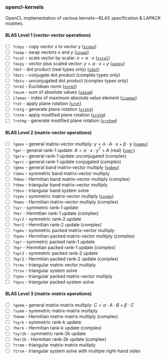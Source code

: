 ### opencl-kernels

OpenCL implementation of various kernels—BLAS specification & LAPACK routines.

#### BLAS Level 1 (vector-vector operations)

- [ ] `?copy` - copy vector x to vector y ([`scopy`](/src/blas/L1/scopy.cl))
- [ ] `?swap` - swap vectors x and y ([`sswap`](/src/blas/L1/sswap.cl))
- [ ] `?scal` - scale vector by scalar: $x = \alpha \cdot x$ ([`sscal`](/src/blas/L1/sscal.cl))
- [ ] `?axpy` - vector plus scaled vector: $y = \alpha \cdot x + y$ ([`saxpy`](/src/blas/L1/saxpy.cl))
- [ ] `?dot` - dot product (real types only) ([`sdot`](/src/blas/L1/sdot.cl))
- [ ] `?dotc` - conjugate dot product (complex types only)
- [ ] `?dotu` - unconjugated dot product (complex types only)
- [ ] `?nrm2` - Euclidean norm ([`snrm2`](/src/blas/L1/snrm2.cl))
- [ ] `?asum` - sum of absolute values ([`sasum`](/src/blas/L1/sasum.cl))
- [ ] `i?amax` - index of maximum absolute value element ([`isamax`](/src/blas/L1/isamax.cl))
- [ ] `?rot` - apply plane rotation ([`srot`](/src/blas/L1/srot.cl))
- [ ] `?rotg` - generate plane rotation ([`srotg`](/src/blas/L1/srotg.cl))
- [ ] `?rotm` - apply modified plane rotation ([`srotm`](/src/blas/L1/srotm.cl))
- [ ] `?rotmg` - generate modified plane rotation ([`srotmg`](/src/blas/L1/srotmg.cl))

#### BLAS Level 2 (matrix-vector operations)

- [ ] `?gemv` - general matrix-vector multiply: $y = \alpha \cdot A \cdot x + \beta \cdot y$ ([`sgemv`](/src/blas/L2/sgemv.cl))
- [ ] `?ger` - general rank-1 update: $A = \alpha \cdot x \cdot y^T + A$ (real) ([`sger`](/src/blas/L2/sger.cl))
- [ ] `?geru` - general rank-1 update unconjugated (complex)
- [ ] `?gerc` - general rank-1 update conjugated (complex)
- [ ] `?gbmv` - general band matrix-vector multiply ([`sgbmv`](/src/blas/L2/sgbmv.cl))
- [ ] `?sbmv` - symmetric band matrix-vector multiply
- [ ] `?hbmv` - Hermitian band matrix-vector multiply (complex)
- [ ] `?tbmv` - triangular band matrix-vector multiply
- [ ] `?tbsv` - triangular band system solve
- [ ] `?symv` - symmetric matrix-vector multiply ([`ssymv`](/src/blas/L2/ssymv.cl))
- [ ] `?hemv` - Hermitian matrix-vector multiply (complex)
- [ ] `?syr` - symmetric rank-1 update
- [ ] `?her` - Hermitian rank-1 update (complex)
- [ ] `?syr2` - symmetric rank-2 update
- [ ] `?her2` - Hermitian rank-2 update (complex)
- [ ] `?spmv` - symmetric packed matrix-vector multiply
- [ ] `?hpmv` - Hermitian packed matrix-vector multiply (complex)
- [ ] `?spr` - symmetric packed rank-1 update
- [ ] `?hpr` - Hermitian packed rank-1 update (complex)
- [ ] `?spr2` - symmetric packed rank-2 update
- [ ] `?hpr2` - Hermitian packed rank-2 update (complex)
- [ ] `?trmv` - triangular matrix-vector multiply
- [ ] `?trsv` - triangular system solve
- [ ] `?tpmv` - triangular packed matrix-vector multiply
- [ ] `?tpsv` - triangular packed system solve

#### BLAS Level 3 (matrix-matrix operations)

- [ ] `?gemm` - general matrix-matrix multiply: $C = \alpha \cdot A \cdot B + \beta \cdot C$
- [ ] `?symm` - symmetric matrix-matrix multiply
- [ ] `?hemm` - Hermitian matrix-matrix multiply (complex)
- [ ] `?syrk` - symmetric rank-k update
- [ ] `?herk` - Hermitian rank-k update (complex)
- [ ] `?syr2k` - symmetric rank-2k update
- [ ] `?her2k` - Hermitian rank-2k update (complex)
- [ ] `?trmm` - triangular matrix-matrix multiply
- [ ] `?trsm` - triangular system solve with multiple right-hand sides
